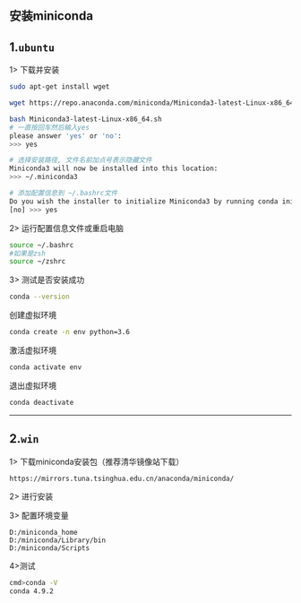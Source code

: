 ## 安装miniconda

## 1.`ubuntu`

1> 下载并安装

```bash
sudo apt-get install wget

wget https://repo.anaconda.com/miniconda/Miniconda3-latest-Linux-x86_64.sh

bash Miniconda3-latest-Linux-x86_64.sh
# 一直按回车然后输入yes
please answer 'yes' or 'no':
>>> yes

# 选择安装路径, 文件名前加点号表示隐藏文件
Miniconda3 will now be installed into this location:
>>> ~/.miniconda3

# 添加配置信息到 ~/.bashrc文件
Do you wish the installer to initialize Miniconda3 by running conda init? [yes|no]
[no] >>> yes
```

2> 运行配置信息文件或重启电脑

```bash
source ~/.bashrc
#如果是zsh 
source ~/zshrc
```

3> 测试是否安装成功

```bash
conda --version
```

创建虚拟环境

```bash
conda create -n env python=3.6
```

激活虚拟环境

```bash
conda activate env
```

退出虚拟环境

```bash
conda deactivate
```

---

## 2.`win`

1> 下载miniconda安装包（推荐清华镜像站下载）

```
https://mirrors.tuna.tsinghua.edu.cn/anaconda/miniconda/
```

2> 进行安装

3> 配置环境变量

```
D:/miniconda_home
D:/miniconda/Library/bin
D:/miniconda/Scripts
```

4>测试

```bash
cmd>conda -V
conda 4.9.2
```

